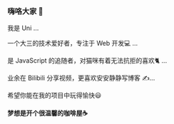### 嗨咯大家 👋
我是 Uni ...

一个大三的技术爱好者，专注于 Web 开发💻 ...

是 JavaScript 的追随者，对猫咪有着无法抗拒的喜欢🐈 ...

业余在 Bilibili 分享视频，更喜欢安安静静写博客 ✍...

希望你能在我的项目中玩得愉快😃

#### 梦想是开个很温馨的咖啡屋☕

<!--
**Unicorn-NightFury/Unicorn-NightFury** is a ✨ _special_ ✨ repository because its `README.md` (this file) appears on your GitHub profile.

Here are some ideas to get you started:

- 🔭 I’m currently working on ...
- 🌱 I’m currently learning ...
- 👯 I’m looking to collaborate on ...
- 🤔 I’m looking for help with ...
- 💬 Ask me about ...
- 📫 How to reach me: ...
- 😄 Pronouns: ...
- ⚡ Fun fact: ...
-->
